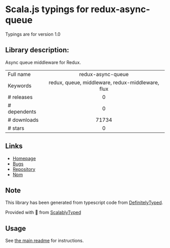 
# Scala.js typings for redux-async-queue

Typings are for version 1.0

## Library description:
Async queue middleware for Redux.

|                    |                 |
| ------------------ | :-------------: |
| Full name          | redux-async-queue |
| Keywords           | redux, queue, middleware, redux-middleware, flux |
| # releases         | 0 |
| # dependents       | 0 |
| # downloads        | 71734 |
| # stars            | 0 |

## Links
- [Homepage](https://github.com/zackargyle/redux-async-queue)
- [Bugs](https://github.com/zackargyle/redux-async-queue/issues)
- [Repository](https://github.com/zackargyle/redux-async-queue)
- [Npm](https://www.npmjs.com/package/redux-async-queue)
    


## Note
This library has been generated from typescript code from [DefinitelyTyped](https://definitelytyped.org).

Provided with :purple_heart: from [ScalablyTyped](https://github.com/oyvindberg/ScalablyTyped)

## Usage
See [the main readme](../../readme.md) for instructions.



